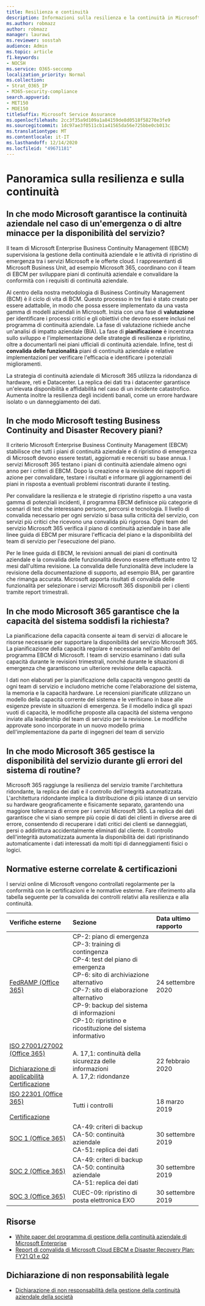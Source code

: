 ```yaml
---
title: Resilienza e continuità
description: Informazioni sulla resilienza e la continuità in Microsoft 365
ms.author: robmazz
author: robmazz
manager: laurawi
ms.reviewer: sosstah
audience: Admin
ms.topic: article
f1.keywords:
- NOCSH
ms.service: O365-seccomp
localization_priority: Normal
ms.collection:
- Strat_O365_IP
- M365-security-compliance
search.appverid:
- MET150
- MOE150
titleSuffix: Microsoft Service Assurance
ms.openlocfilehash: 2cc3f35a9d109a1a84159de8d0518f58270e3fe9
ms.sourcegitcommit: 1dc97ae3f0511cb1a41565da56e725bbe0cb013c
ms.translationtype: MT
ms.contentlocale: it-IT
ms.lasthandoff: 12/14/2020
ms.locfileid: "49671181"
---
```

# <a name="resiliency-and-continuity-overview"></a>Panoramica sulla resilienza e sulla continuità

## <a name="how-does-microsoft-ensure-business-continuity-in-the-case-of-a-disaster-or-other-threat-to-service-availability"></a>In che modo Microsoft garantisce la continuità aziendale nel caso di un'emergenza o di altre minacce per la disponibilità del servizio?

Il team di Microsoft Enterprise Business Continuity Management (EBCM) supervisiona la gestione della continuità aziendale e le attività di ripristino di emergenza tra i servizi Microsoft e le offerte cloud. I rappresentanti di Microsoft Business Unit, ad esempio Microsoft 365, coordinano con il team di EBCM per sviluppare piani di continuità aziendale e convalidare la conformità con i requisiti di continuità aziendale.

Al centro della nostra metodologia di Business Continuity Management (BCM) è il ciclo di vita di BCM. Questo processo in tre fasi è stato creato per essere adattabile, in modo che possa essere implementato da una vasta gamma di modelli aziendali in Microsoft. Inizia con una fase di **valutazione** per identificare i processi critici e gli obiettivi che devono essere inclusi nel programma di continuità aziendale. La fase di valutazione richiede anche un'analisi di impatto aziendale (BIA). La fase di **pianificazione** è incentrata sullo sviluppo e l'implementazione delle strategie di resilienza e ripristino, oltre a documentarli nei piani ufficiali di continuità aziendale. Infine, test di **convalida delle funzionalità** piani di continuità aziendale e relative implementazioni per verificare l'efficacia e identificare i potenziali miglioramenti.

La strategia di continuità aziendale di Microsoft 365 utilizza la ridondanza di hardware, reti e Datacenter. La replica dei dati tra i datacenter garantisce un'elevata disponibilità e affidabilità nel caso di un incidente catastrofico. Aumenta inoltre la resilienza degli incidenti banali, come un errore hardware isolato o un danneggiamento dei dati.

## <a name="how-does-microsoft-test-business-continuity-and-disaster-recovery-plans"></a>In che modo Microsoft testing Business Continuity and Disaster Recovery piani?

Il criterio Microsoft Enterprise Business Continuity Management (EBCM) stabilisce che tutti i piani di continuità aziendale e di ripristino di emergenza di Microsoft devono essere testati, aggiornati e recensiti su base annua. I servizi Microsoft 365 testano i piani di continuità aziendale almeno ogni anno per i criteri di EBCM. Dopo la creazione e la revisione dei rapporti di azione per convalidare, testare i risultati e informare gli aggiornamenti dei piani in risposta a eventuali problemi riscontrati durante il testing.

Per convalidare la resilienza e le strategie di ripristino rispetto a una vasta gamma di potenziali incidenti, il programma EBCM definisce più categorie di scenari di test che interessano persone, percorsi e tecnologia. Il livello di convalida necessario per ogni servizio si basa sulla criticità del servizio, con servizi più critici che ricevono una convalida più rigorosa. Ogni team del servizio Microsoft 365 verifica il piano di continuità aziendale in base alle linee guida di EBCM per misurare l'efficacia del piano e la disponibilità del team di servizio per l'esecuzione del piano.

Per le linee guida di EBCM, le revisioni annuali dei piani di continuità aziendale e la convalida delle funzionalità devono essere effettuate entro 12 mesi dall'ultima revisione. La convalida delle funzionalità deve includere la revisione della documentazione di supporto, ad esempio BIA, per garantire che rimanga accurata. Microsoft apporta risultati di convalida delle funzionalità per selezionare i servizi Microsoft 365 disponibili per i clienti tramite report trimestrali.

## <a name="how-does-microsoft-365-ensure-system-capacity-meets-demand"></a>In che modo Microsoft 365 garantisce che la capacità del sistema soddisfi la richiesta?

La pianificazione della capacità consente ai team di servizi di allocare le risorse necessarie per supportare la disponibilità del servizio Microsoft 365. La pianificazione della capacità regolare è necessaria nell'ambito del programma EBCM di Microsoft. I team di servizio esaminano i dati sulla capacità durante le revisioni trimestrali, nonché durante le situazioni di emergenza che garantiscono un ulteriore revisione della capacità.

I dati non elaborati per la pianificazione della capacità vengono gestiti da ogni team di servizio e includono metriche come l'elaborazione del sistema, la memoria e la capacità hardware. Le recensioni pianificate utilizzano un modello della capacità corrente del sistema e le verificano in base alle esigenze previste in situazioni di emergenza. Se il modello indica gli spazi vuoti di capacità, le modifiche proposte alla capacità del sistema vengono inviate alla leadership del team di servizio per la revisione. Le modifiche approvate sono incorporate in un nuovo modello prima dell'implementazione da parte di ingegneri del team di servizio

## <a name="how-does-microsoft-365-maintain-service-availability-during-routine-system-failures"></a>In che modo Microsoft 365 gestisce la disponibilità del servizio durante gli errori del sistema di routine?

Microsoft 365 raggiunge la resilienza del servizio tramite l'architettura ridondante, la replica dei dati e il controllo dell'integrità automatizzata. L'architettura ridondante implica la distribuzione di più istanze di un servizio su hardware geograficamente e fisicamente separato, garantendo una maggiore tolleranza di errore per i servizi Microsoft 365. La replica dei dati garantisce che vi siano sempre più copie di dati dei clienti in diverse aree di errore, consentendo di recuperare i dati critici dei clienti se danneggiati, persi o addirittura accidentalmente eliminati dal cliente. Il controllo dell'integrità automatizzata aumenta la disponibilità dei dati ripristinando automaticamente i dati interessati da molti tipi di danneggiamenti fisici o logici.

## <a name="related-external-regulations--certifications"></a>Normative esterne correlate & certificazioni

I servizi online di Microsoft vengono controllati regolarmente per la conformità con le certificazioni e le normative esterne. Fare riferimento alla tabella seguente per la convalida dei controlli relativi alla resilienza e alla continuità.

| **Verifiche esterne** | **Sezione** | **Data ultimo rapporto** |
|:--------------------|:------------|:-----------------------|
| [FedRAMP (Office 365)](https://compliance.microsoft.com/compliancemanager) | CP-2: piano di emergenza <br> CP-3: training di contingenza <br> CP-4: test del piano di emergenza <br> CP-6: sito di archiviazione alternativo <br> CP-7: sito di elaborazione alternativo <br> CP-9: backup del sistema di informazioni <br> CP-10: ripristino e ricostituzione del sistema informativo | 24 settembre 2020 |
| [ISO 27001/27002 (Office 365)](https://servicetrust.microsoft.com/ViewPage/MSComplianceGuideV3?command=Download&downloadType=Document&downloadId=d7864d4f-e053-4cc4-a964-fa526d07c3be&tab=7027ead0-3d6b-11e9-b9e1-290b1eb4cdeb&docTab=7027ead0-3d6b-11e9-b9e1-290b1eb4cdeb_ISO_Reports) <br><br> [Dichiarazione di applicabilità](https://servicetrust.microsoft.com/ViewPage/MSComplianceGuide?command=Download&downloadType=Document&downloadId=8ee1e46b-2ada-4e7b-bb7d-4c55a8cb6fcd&docTab=4ce99610-c9c0-11e7-8c2c-f908a777fa4d_ISO_Reports) <br> [Certificazione](https://servicetrust.microsoft.com/ViewPage/MSComplianceGuideV3?command=Download&downloadType=Document&downloadId=1e84a14a-2468-45ac-9412-5e53250d57ec&tab=7027ead0-3d6b-11e9-b9e1-290b1eb4cdeb&docTab=7027ead0-3d6b-11e9-b9e1-290b1eb4cdeb_ISO_Reports) | A. 17,1: continuità della sicurezza delle informazioni <br> A. 17,2: ridondanze | 22 febbraio 2020 |
| [ISO 22301 (Office 365)](https://servicetrust.microsoft.com/ViewPage/MSComplianceGuideV3?command=Download&downloadType=Document&downloadId=13951eb3-6339-4629-b80d-dd0d43812fe7&tab=7027ead0-3d6b-11e9-b9e1-290b1eb4cdeb&docTab=7027ead0-3d6b-11e9-b9e1-290b1eb4cdeb_ISO_Reports) <br><br> [Certificazione](https://servicetrust.microsoft.com/ViewPage/MSComplianceGuideV3?command=Download&downloadType=Document&downloadId=2bb29cc0-53e7-4a53-a9de-871316e1b80c&tab=7027ead0-3d6b-11e9-b9e1-290b1eb4cdeb&docTab=7027ead0-3d6b-11e9-b9e1-290b1eb4cdeb_ISO_Reports) | Tutti i controlli | 18 marzo 2019 |
| [SOC 1 (Office 365)](https://servicetrust.microsoft.com/ViewPage/MSComplianceGuideV3?command=Download&downloadType=Document&downloadId=b07c0f7b-6bd5-4544-8255-7a5f14bf914a&tab=7027ead0-3d6b-11e9-b9e1-290b1eb4cdeb&docTab=7027ead0-3d6b-11e9-b9e1-290b1eb4cdeb_SOC_/_SSAE_16_Reports) | CA-49: criteri di backup <br> CA-50: continuità aziendale <br> CA-51: replica dei dati | 30 settembre 2019 |
| [SOC 2 (Office 365)](https://servicetrust.microsoft.com/ViewPage/MSComplianceGuideV3?command=Download&downloadType=Document&downloadId=fa062990-e758-4ddc-ace3-7fb21a301d09&tab=7027ead0-3d6b-11e9-b9e1-290b1eb4cdeb&docTab=7027ead0-3d6b-11e9-b9e1-290b1eb4cdeb_SOC_/_SSAE_16_Rep-11e9-b9e1-290b1eb4cdeb_SOC_/_SSAE_16_Reports) | CA-49: criteri di backup <br> CA-50: continuità aziendale <br> CA-51: replica dei dati | 30 settembre 2019 |
| [SOC 3 (Office 365)](https://servicetrust.microsoft.com/ViewPage/MSComplianceGuideV3?command=Download&downloadType=Document&downloadId=9df8b99b-96ce-49a9-bff4-268031dcc9a6&tab=7027ead0-3d6b-11e9-b9e1-290b1eb4cdeb&docTab=7027ead0-3d6b-11e9-b9e1-290b1eb4cdeb_SOC_/_SSAE_16_Reports) | CUEC-09: ripristino di posta elettronica EXO | 30 settembre 2019 |

## <a name="resources"></a>Risorse

- [White paper del programma di gestione della continuità aziendale di Microsoft Enterprise](https://servicetrust.microsoft.com/ViewPage/TrustDocumentsV3?command=Download&downloadType=Document&downloadId=64f922a6-d624-40dd-a8ae-6f996b5186f3&tab=7f51cb60-3d6c-11e9-b2af-7bb9f5d2d913&docTab=7f) 
- [Report di convalida di Microsoft Cloud EBCM e Disaster Recovery Plan: FY21 Q1 e Q2](https://servicetrust.microsoft.com/ViewPage/TrustDocumentsV3?command=Download&downloadType=Document&downloadId=b4181ab3-b03d-4a62-b396-4bfd1c98ddb0&tab=7f51cb60-3d6c-11e9-b2af-7bb9f5d2d913&docTab=7f51cb60-3d6c-11e9-b2af-7bb9f5d2d913_FAQ_and_White_Papers)

## <a name="legal-disclaimer"></a>Dichiarazione di non responsabilità legale

- [Dichiarazione di non responsabilità della gestione della continuità aziendale della società](assurance-ebcm-legal-disclaimer.md)